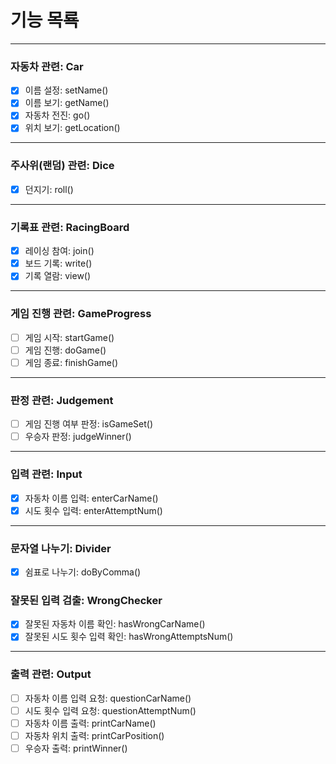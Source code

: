 # 기능 목룍
***
### 자동차 관련: Car
- [x] 이름 설정: setName()
- [x] 이름 보기: getName()
- [x] 자동차 전진: go()
- [x] 위치 보기: getLocation()
***
### 주사위(랜덤) 관련: Dice
- [x] 던지기: roll()
***
### 기록표 관련: RacingBoard
- [x] 레이싱 참여: join()
- [x] 보드 기록: write()
- [x] 기록 열람: view()
***
### 게임 진행 관련: GameProgress
- [ ] 게임 시작: startGame()
- [ ] 게임 진행: doGame()
- [ ] 게임 종료: finishGame()
***
### 판정 관련: Judgement
- [ ] 게임 진행 여부 판정: isGameSet()
- [ ] 우승자 판정: judgeWinner()
***
### 입력 관련: Input
- [x] 자동차 이름 입력: enterCarName()
- [x] 시도 횟수 입력: enterAttemptNum()
***
### 문자열 나누기: Divider
- [x] 쉼표로 나누기: doByComma()
### 잘못된 입력 검출: WrongChecker
- [x] 잘못된 자동차 이름 확인: hasWrongCarName()
- [x] 잘못된 시도 횟수 입력 확인: hasWrongAttemptsNum()
***
### 출력 관련: Output
- [ ] 자동차 이름 입력 요청: questionCarName()
- [ ] 시도 횟수 입력 요청: questionAttemptNum()
- [ ] 자동차 이름 출력: printCarName()
- [ ] 자동차 위치 출력: printCarPosition()
- [ ] 우승자 출력: printWinner()